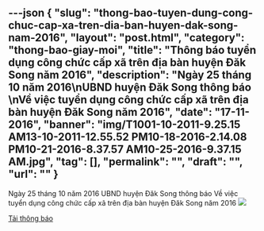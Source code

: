 ---json
{
    "slug": "thong-bao-tuyen-dung-cong-chuc-cap-xa-tren-dia-ban-huyen-dak-song-nam-2016",
    "layout": "post.html",
    "category": "thong-bao-giay-moi",
    "title": "Thông báo tuyển dụng công chức cấp xã trên địa bàn huyện Đăk Song năm 2016",
    "description": "Ngày 25 tháng 10 năm 2016\nUBND huyện Đăk Song thông báo \nVề việc tuyển dụng công chức cấp xã trên địa bàn huyện Đăk Song năm 2016",
    "date": "17-11-2016",
    "banner": "img/T1001-10-2011-9.25.15 AM13-10-2011-12.55.52 PM10-18-2016-2.14.08 PM10-21-2016-8.37.57 AM10-25-2016-9.37.15 AM.jpg",
    "tag": [],
    "permalink": "",
    "draft": "",
    "url": ""
}
---
Ngày 25 tháng 10 năm 2016
UBND huyện Đăk Song thông báo 
Về việc tuyển dụng công chức cấp xã trên địa bàn huyện Đăk Song năm 2016
![](http://www.mediafire.com/convkey/e9ae/v83mdyl08vn6lm5zg.jpg)

[Tải thông báo](http://www.mediafire.com/file/1vn668aghczhr65/TB_tuyen_dung_cong_chuc_cap_xa_Dak_Song_2016.pdf "Tải thông báo")
